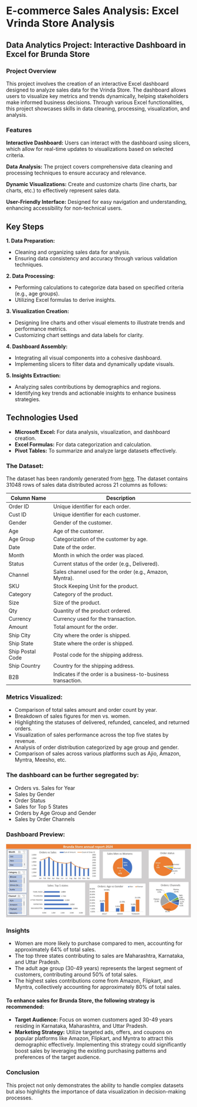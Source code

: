 # E-commerce Sales Analysis: Excel Vrinda Store Analysis

## Data Analytics Project: Interactive Dashboard in Excel for Brunda Store

### Project Overview
This project involves the creation of an interactive Excel dashboard designed to analyze sales data for the Vrinda Store. The dashboard allows users to visualize key metrics and trends dynamically, helping stakeholders make informed business decisions. Through various Excel functionalities, this project showcases skills in data cleaning, processing, visualization, and analysis.

### Features
**Interactive Dashboard:** Users can interact with the dashboard using slicers, which allow for real-time updates to visualizations based on selected criteria.

**Data Analysis:** The project covers comprehensive data cleaning and processing techniques to ensure accuracy and relevance.

**Dynamic Visualizations:** Create and customize charts (line charts, bar charts, etc.) to effectively represent sales data.

**User-Friendly Interface:** Designed for easy navigation and understanding, enhancing accessibility for non-technical users.

## Key Steps

**1. Data Preparation:**
   - Cleaning and organizing sales data for analysis.
   - Ensuring data consistency and accuracy through various validation techniques.

**2. Data Processing:**
   - Performing calculations to categorize data based on specified criteria (e.g., age groups).
   - Utilizing Excel formulas to derive insights.

**3. Visualization Creation:**
   - Designing line charts and other visual elements to illustrate trends and performance metrics.
   - Customizing chart settings and data labels for clarity.

**4. Dashboard Assembly:**
   - Integrating all visual components into a cohesive dashboard.
   - Implementing slicers to filter data and dynamically update visuals.

**5. Insights Extraction:**
   - Analyzing sales contributions by demographics and regions.
   - Identifying key trends and actionable insights to enhance business strategies.

## Technologies Used

- **Microsoft Excel:** For data analysis, visualization, and dashboard creation.
- **Excel Formulas:** For data categorization and calculation.
- **Pivot Tables:** To summarize and analyze large datasets effectively.

### The Dataset:
The dataset has been randomly generated from [here](https://www.youtube.com/redirect?event=video_description&redir_token=QUFFLUhqazhZYXg1NlBjbUVmMW0tcFBmLXZYekJsTFMwd3xBQ3Jtc0tuSEZYclpSM2pIOW5JVDI4aE1Jb3lMT0lnMnMxZTQtdHNfZ1dQUGtaZmtuaXNLMXd5MWpCZ3hhTWJUVHNqSHlwRVZjdzZ0THdfVjhWWWVRUzFtT3NrckdzYUdsTGJhNWNrNmItVUdXMXpSc1NZaUN0NA&q=https%3A%2F%2Fbit.ly%2F3X381ok&v=gTK5rNhWJyA).
The dataset contains 31048 rows of sales data distributed across 21 columns as follows:

| Column Name         | Description                                                       |
|---------------------|-------------------------------------------------------------------|
| Order ID            | Unique identifier for each order.                                 |
| Cust ID             | Unique identifier for each customer.                              |
| Gender              | Gender of the customer.                                           |
| Age                 | Age of the customer.                                              |
| Age Group           | Categorization of the customer by age.                            |
| Date                | Date of the order.                                                |
| Month               | Month in which the order was placed.                              |
| Status              | Current status of the order (e.g., Delivered).                    |
| Channel             | Sales channel used for the order (e.g., Amazon, Myntra).          |
| SKU                 | Stock Keeping Unit for the product.                               |
| Category            | Category of the product.                                          |
| Size                | Size of the product.                                              |
| Qty                 | Quantity of the product ordered.                                  |
| Currency            | Currency used for the transaction.                                |
| Amount              | Total amount for the order.                                       |
| Ship City           | City where the order is shipped.                                  |
| Ship State          | State where the order is shipped.                                 |
| Ship Postal Code    | Postal code for the shipping address.                             |
| Ship Country        | Country for the shipping address.                                 |
| B2B                 | Indicates if the order is a business-to-business transaction.     |

### Metrics Visualized:

- Comparison of total sales amount and order count by year.
- Breakdown of sales figures for men vs. women.
- Highlighting the statuses of delivered, refunded, canceled, and returned orders.
- Visualization of sales performance across the top five states by revenue.
- Analysis of order distribution categorized by age group and gender.
- Comparison of sales across various platforms such as Ajio, Amazon, Myntra, Meesho, etc.

### The dashboard can be further segregated by:
- Orders vs. Sales for Year
- Sales by Gender
- Order Status
- Sales for Top 5 States
- Orders by Age Group and Gender
- Sales by Order Channels

### Dashboard Preview:
 ![image](https://github.com/Ak-AlphaData/Excel-Projects/blob/main/E-Commerce%20Sales%20Data%20Analysis/Sales%20Revenue%20Dashboard.jpg)

### Insights
- Women are more likely to purchase compared to men, accounting for approximately 64% of total sales.
- The top three states contributing to sales are Maharashtra, Karnataka, and Uttar Pradesh.
- The adult age group (30-49 years) represents the largest segment of customers, contributing around 50% of total sales.
- The highest sales contributions come from Amazon, Flipkart, and Myntra, collectively accounting for approximately 80% of total sales.

#### To enhance sales for Brunda Store, the following strategy is recommended:
- **Target Audience:** Focus on women customers aged 30-49 years residing in Karnataka, Maharashtra, and Uttar Pradesh.
- **Marketing Strategy:** Utilize targeted ads, offers, and coupons on popular platforms like Amazon, Flipkart, and Myntra to attract this demographic effectively.
Implementing this strategy could significantly boost sales by leveraging the existing purchasing patterns and preferences of the target audience.

### Conclusion
This project not only demonstrates the ability to handle complex datasets but also highlights the importance of data visualization in decision-making processes.
